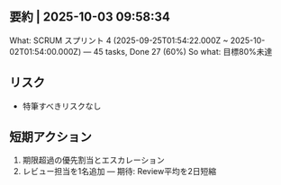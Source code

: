 ## 要約 | 2025-10-03 09:58:34
What: SCRUM スプリント 4 (2025-09-25T01:54:22.000Z ~ 2025-10-02T01:54:00.000Z) — 45 tasks, Done 27 (60%)
So what: 目標80%未達
## リスク
- 特筆すべきリスクなし

## 短期アクション
1) 期限超過の優先割当とエスカレーション
2) レビュー担当を1名追加 — 期待: Review平均を2日短縮